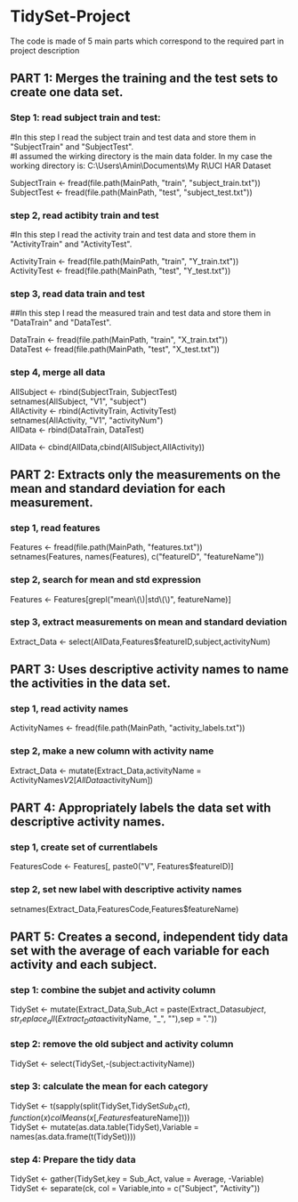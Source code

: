 # TidySet-Project

The code is made of 5 main parts which correspond to the required part in project description

## PART 1: Merges the training and the test sets to create one data set.

### Step 1: read subject train and test:  
#In this step I read the subject train and test data and store them in "SubjectTrain" and "SubjectTest".  
#I assumed the wirking directory is the main data folder. In my case the working directory is: C:\Users\Amin\Documents\My R\UCI HAR Dataset  

SubjectTrain <- fread(file.path(MainPath, "train", "subject_train.txt"))  
SubjectTest <- fread(file.path(MainPath, "test", "subject_test.txt"))

### step 2, read actibity train and test  
#In this step I read the activity train and test data and store them in "ActivityTrain" and "ActivityTest".  

ActivityTrain <- fread(file.path(MainPath, "train", "Y_train.txt"))  
ActivityTest <- fread(file.path(MainPath, "test", "Y_test.txt"))

### step 3, read data train and test
##In this step I read the measured train and test data and store them in "DataTrain" and "DataTest".  

DataTrain <- fread(file.path(MainPath, "train", "X_train.txt"))  
DataTest <- fread(file.path(MainPath, "test", "X_test.txt"))

### step 4, merge all data

AllSubject <- rbind(SubjectTrain, SubjectTest)  
setnames(AllSubject, "V1", "subject")  
AllActivity <- rbind(ActivityTrain, ActivityTest)  
setnames(AllActivity, "V1", "activityNum")  
AllData <- rbind(DataTrain, DataTest)  

AllData <- cbind(AllData,cbind(AllSubject,AllActivity))

## PART 2: Extracts only the measurements on the mean and standard deviation for each measurement.

### step 1, read features

Features <- fread(file.path(MainPath, "features.txt"))  
setnames(Features, names(Features), c("featureID", "featureName"))

### step 2, search for mean and std expression

Features <- Features[grepl("mean\\(\\)|std\\(\\)", featureName)]

### step 3, extract measurements on mean and standard deviation

Extract_Data <- select(AllData,Features$featureID,subject,activityNum)

## PART 3: Uses descriptive activity names to name the activities in the data set.

### step 1, read activity names

ActivityNames <- fread(file.path(MainPath, "activity_labels.txt"))

### step 2, make a new column with activity name

Extract_Data <- mutate(Extract_Data,activityName = ActivityNames$V2[AllData$activityNum])


## PART 4: Appropriately labels the data set with descriptive activity names.

### step 1, create set of currentlabels
FeaturesCode <- Features[, paste0("V", Features$featureID)]

### step 2, set new label with descriptive activity names
setnames(Extract_Data,FeaturesCode,Features$featureName)


## PART 5: Creates a second, independent tidy data set with the average of each variable for each activity and each subject.

### step 1: combine the subjet and activity column 
TidySet <- mutate(Extract_Data,Sub_Act = paste(Extract_Data$subject,str_replace_all(Extract_Data$activityName, "_", ""),sep = "."))

### step 2: remove the old subject and activity column
TidySet <- select(TidySet,-(subject:activityName))

### step 3: calculate the mean for each category
TidySet <- t(sapply(split(TidySet,TidySet$Sub_Act), function(x) colMeans(x[,Features$featureName])))  
TidySet <- mutate(as.data.table(TidySet),Variable = names(as.data.frame(t(TidySet))))

### step 4: Prepare the tidy data
TidySet <- gather(TidySet,key = Sub_Act, value = Average, -Variable)  
TidySet <- separate(ck, col = Variable,into = c("Subject", "Activity"))
